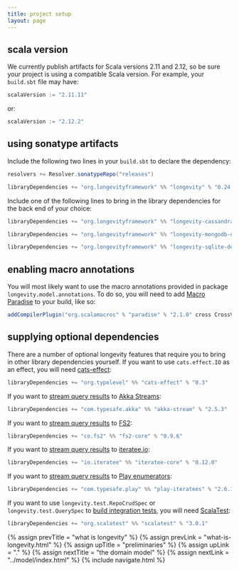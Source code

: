 ```yaml
---
title: project setup
layout: page
---
```


## scala version

We currently publish artifacts for Scala versions 2.11 and 2.12, so be
sure your project is using a compatible Scala version. For example,
your `build.sbt` file may have:

```scala
scalaVersion := "2.11.11"
```

or:

```scala
scalaVersion := "2.12.2"
```

## using sonatype artifacts

Include the following two lines in your `build.sbt` to declare the dependency:

```scala
resolvers += Resolver.sonatypeRepo("releases")

libraryDependencies += "org.longevityframework" %% "longevity" % "0.24.0"
```

Include one of the following lines to bring in the library
dependencies for the back end of your choice:

```scala
libraryDependencies += "org.longevityframework" %% "longevity-cassandra-deps" % "0.24.0"

libraryDependencies += "org.longevityframework" %% "longevity-mongodb-deps" % "0.24.0"

libraryDependencies += "org.longevityframework" %% "longevity-sqlite-deps" % "0.24.0"
```

## enabling macro annotations

You will most likely want to use the macro annotations provided in package
`longevity.model.annotations`. To do so, you will need to add [Macro
Paradise](http://docs.scala-lang.org/overviews/macros/paradise.html) to your build, like so:

```scala
addCompilerPlugin("org.scalamacros" % "paradise" % "2.1.0" cross CrossVersion.full)
```

## supplying optional dependencies

There are a number of optional longevity features that require you to bring in other library
dependencies yourself. If you want to use `cats.effect.IO` as an effect, you will need
[cats-effect](https://github.com/typelevel/cats-effect):

```scala
libraryDependencies += "org.typelevel" %% "cats-effect" % "0.3"
```

If you want to [stream query results](../query/stream-by.html) to [Akka
Streams](http://doc.akka.io/docs/akka/2.4.17/scala/stream/index.html):

```scala
libraryDependencies += "com.typesafe.akka" %% "akka-stream" % "2.5.3"
```

If you want to [stream query results](../query/stream-by.html) to
[FS2](https://github.com/functional-streams-for-scala/fs2):

```scala
libraryDependencies += "co.fs2" %% "fs2-core" % "0.9.6"
```

If you want to [stream query results](../query/stream-by.html) to
[iteratee.io](https://github.com/travisbrown/iteratee):

```scala
libraryDependencies += "io.iteratee" %% "iteratee-core" % "0.12.0"
```

If you want to [stream query results](../query/stream-by.html) to
[Play enumerators](https://www.playframework.com/documentation/2.5.x/Enumerators):

```scala
libraryDependencies += "com.typesafe.play" %% "play-iteratees" % "2.6.1"
```

If you want to use `longevity.test.RepoCrudSpec` or `longevity.test.QuerySpec` to [build integration
tests](../testing), you will need [ScalaTest](http://www.scalatest.org/):

```scala
libraryDependencies += "org.scalatest" %% "scalatest" % "3.0.1"
```

{% assign prevTitle = "what is longevity" %}
{% assign prevLink  = "what-is-longevity.html" %}
{% assign upTitle   = "preliminaries" %}
{% assign upLink    = "." %}
{% assign nextTitle = "the domain model" %}
{% assign nextLink  = "../model/index.html" %}
{% include navigate.html %}
